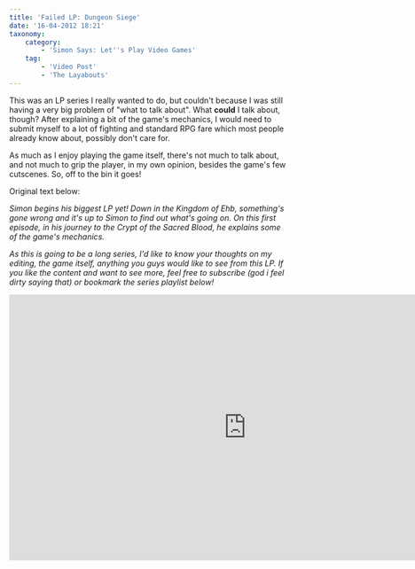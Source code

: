 ```yaml
---
title: 'Failed LP: Dungeon Siege'
date: '16-04-2012 18:21'
taxonomy:
    category:
        - 'Simon Says: Let''s Play Video Games'
    tag:
        - 'Video Post'
        - 'The Layabouts'
---
```


This was an LP series I really wanted to do, but couldn't because I was still having a very big problem of "what to talk about". What **could** I talk about, though? After explaining a bit of the game's mechanics, I would need to submit myself to a lot of fighting and standard RPG fare which most people already know about, possibly don't care for.

As much as I enjoy playing the game itself, there's not much to talk about, and not much to grip the player, in my own opinion, besides the game's few cutscenes. So, off to the bin it goes!

Original text below:

*Simon begins his biggest LP yet! Down in the Kingdom of Ehb, something's gone wrong and it's up to Simon to find out what's going on. On this first episode, in his journey to the Crypt of the Sacred Blood, he explains some of the game's mechanics.*

*As this is going to be a long series, I'd like to know your thoughts on my editing, the game itself, anything you guys would like to see from this LP. If you like the content and want to see more, feel free to subscribe (god i feel dirty saying that) or bookmark the series playlist below!*

<iframe width="853" height="480" src="http://www.youtube.com/embed/U2oe5vsuDHA?rel=0" frameborder="0" allowfullscreen></iframe>